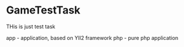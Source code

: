 # GameTestTask
THis is just test task

app - application, based on YII2 framework
php - pure php application
